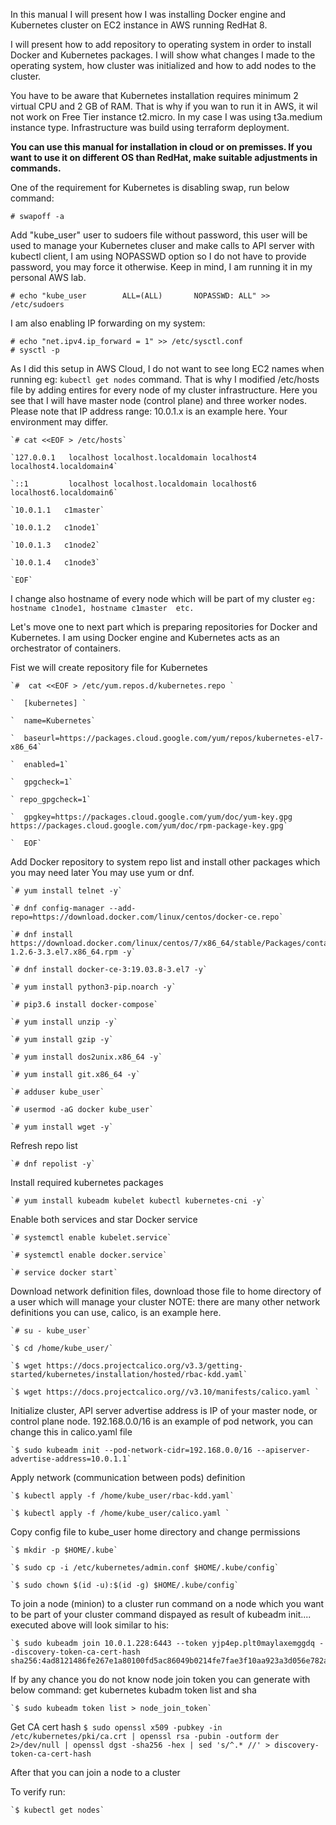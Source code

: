 In this manual I will present how I was installing Docker engine and Kubernetes cluster on EC2 instance in AWS running RedHat 8.

I will present how to add repository to operating system in order to install Docker and Kubernetes packages.
I will show what changes I made to the operating system, how cluster was initialized and how to add nodes to the cluster.

You have to be aware that Kubernetes installation requires minimum 2 virtual CPU and 2 GB of RAM.
That is why if you wan to run it in AWS, it wil not work on Free Tier instance t2.micro.
In my case I was using t3a.medium instance type.
Infrastructure was build using terraform deployment.

**You can use this manual for installation in cloud or on premisses. If you want to use it on different OS than RedHat, make suitable adjustments in commands.**

One of the requirement for Kubernetes is disabling swap, run below command:

    # swapoff -a

Add "kube_user" user to sudoers file without password, this user will be used to manage your Kubernetes cluser and make calls
to API server with kubectl client, I am using NOPASSWD option so I do not have to provide password, you may force it otherwise.
Keep in mind, I am running it in my personal AWS lab.

    # echo "kube_user        ALL=(ALL)       NOPASSWD: ALL" >> /etc/sudoers

I am also enabling IP forwarding on my system:

    # echo "net.ipv4.ip_forward = 1" >> /etc/sysctl.conf
    # sysctl -p

As I did this setup in AWS Cloud, I do not want to see long EC2 names when running eg: `kubectl get nodes` command.
That is why I modified /etc/hosts file by adding entires for every node of my cluster infrastructure.
Here you see that I will have master node (control plane) and three worker nodes.
Please note that IP address range: 10.0.1.x is an example here. Your environment may differ.

    `# cat <<EOF > /etc/hosts`

    `127.0.0.1   localhost localhost.localdomain localhost4 localhost4.localdomain4`

    `::1         localhost localhost.localdomain localhost6 localhost6.localdomain6`

    `10.0.1.1   c1master`

    `10.0.1.2   c1node1`

    `10.0.1.3   c1node2`

    `10.0.1.4   c1node3`

    `EOF`

I change also hostname of every node which will be part of my cluster
`eg: hostname c1node1, hostname c1master  etc.`


Let's move one to next part which is preparing repositories for Docker and Kubernetes.
I am using Docker engine and Kubernetes acts as an orchestrator of containers.

Fist we will create repository file for Kubernetes

    `#  cat <<EOF > /etc/yum.repos.d/kubernetes.repo `

    `  [kubernetes] `

    `  name=Kubernetes`

    `  baseurl=https://packages.cloud.google.com/yum/repos/kubernetes-el7-x86_64`

    `  enabled=1`

    `  gpgcheck=1`

    ` repo_gpgcheck=1`

    `  gpgkey=https://packages.cloud.google.com/yum/doc/yum-key.gpg https://packages.cloud.google.com/yum/doc/rpm-package-key.gpg`

    `  EOF`


Add Docker repository to system repo list and install other packages which you may need later
You may use yum or dnf.


    `# yum install telnet -y`

    `# dnf config-manager --add-repo=https://download.docker.com/linux/centos/docker-ce.repo`

    `# dnf install https://download.docker.com/linux/centos/7/x86_64/stable/Packages/containerd.io-1.2.6-3.3.el7.x86_64.rpm -y`

    `# dnf install docker-ce-3:19.03.8-3.el7 -y`

    `# yum install python3-pip.noarch -y`

    `# pip3.6 install docker-compose`

    `# yum install unzip -y`

    `# yum install gzip -y`

    `# yum install dos2unix.x86_64 -y`

    `# yum install git.x86_64 -y`

    `# adduser kube_user`

    `# usermod -aG docker kube_user`

    `# yum install wget -y`


Refresh repo list

    `# dnf repolist -y`


Install required kubernetes packages

    `# yum install kubeadm kubelet kubectl kubernetes-cni -y`

Enable both services and star Docker service

    `# systemctl enable kubelet.service`

    `# systemctl enable docker.service`

    `# service docker start`


Download network definition files, download those file to home directory of a user which will manage your cluster
NOTE:  there are many other network definitions you can use, calico, is an example here.

    `# su - kube_user`

    `$ cd /home/kube_user/`

    `$ wget https://docs.projectcalico.org/v3.3/getting-started/kubernetes/installation/hosted/rbac-kdd.yaml`

    `$ wget https://docs.projectcalico.org//v3.10/manifests/calico.yaml `


Initialize cluster, API server advertise address is IP of your master node, or control plane node.
192.168.0.0/16 is an example of pod network, you can change this in calico.yaml file 

    `$ sudo kubeadm init --pod-network-cidr=192.168.0.0/16 --apiserver-advertise-address=10.0.1.1`


Apply network (communication between pods) definition

    `$ kubectl apply -f /home/kube_user/rbac-kdd.yaml`

    `$ kubectl apply -f /home/kube_user/calico.yaml	`


Copy config file to kube_user home directory and change permissions

    `$ mkdir -p $HOME/.kube`

    `$ sudo cp -i /etc/kubernetes/admin.conf $HOME/.kube/config`

    `$ sudo chown $(id -u):$(id -g) $HOME/.kube/config`


To join a node (minion) to a cluster run command on a node which you want to be part of your cluster
command dispayed as result of kubeadm init.... executed above
will look similar to his:

    `$ sudo kubeadm join 10.0.1.228:6443 --token yjp4ep.plt0maylaxemggdq --discovery-token-ca-cert-hash sha256:4ad8121486fe267e1a80100fd5ac86049b0214fe7fae3f10aa923a3d056e782a`

If by any chance you do not know node join token you can generate with below command:
get kubernetes kubadm token list and sha

    `$ sudo kubeadm token list > node_join_token`

Get CA cert hash
    `$ sudo openssl x509 -pubkey -in /etc/kubernetes/pki/ca.crt | openssl rsa -pubin -outform der 2>/dev/null | openssl dgst -sha256 -hex | sed 's/^.* //' > discovery-token-ca-cert-hash`


After that you can join a node to a cluster

To verify run:

    `$ kubectl get nodes`
